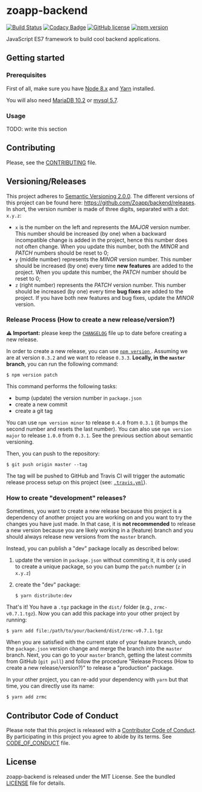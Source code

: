 # zoapp-backend

[![Build
Status](https://travis-ci.org/Zoapp/backend.svg?branch=master)](https://travis-ci.org/Zoapp/backend)
[![Codacy
Badge](https://api.codacy.com/project/badge/Grade/36ba9da6d97e4ed686017dfe024d1714)](https://www.codacy.com/app/mikbry/backend?utm_source=github.com&amp;utm_medium=referral&amp;utm_content=Zoapp/backend&amp;utm_campaign=Badge_Grade)
[![GitHub
license](https://img.shields.io/badge/license-MIT-blue.svg)](https://github.com/zoapp/backend/blob/master/LICENSE)
[![npm
version](https://badge.fury.io/js/zoapp-backend.svg)](https://badge.fury.io/js/zoapp-backend)

JavaScript ES7 framework to build cool backend applications.


## Getting started

### Prerequisites

First of all, make sure you have [Node 8.x](https://nodejs.org/en/download/) and
[Yarn](https://yarnpkg.com/en/docs/install) installed.

You will also need [MariaDB 10.2](https://mariadb.org/) or [mysql 5.7](https://www.mysql.com/).

### Usage

TODO: write this section


## Contributing

Please, see the [CONTRIBUTING](CONTRIBUTING.md) file.


## Versioning/Releases

This project adheres to [Semantic Versioning 2.0.0](http://semver.org/). The
different versions of this project can be found here:
https://github.com/Zoapp/backend/releases. In short, the version number is made
of three digits, separated with a dot: `x.y.z`:

* `x` is the number on the left and represents the _MAJOR_ version number. This
  number should be increased (by one) when a backward incompatible change is
  added in the project, hence this number does not often change. When you update
  this number, both the _MINOR_ and _PATCH_ numbers should be reset to 0;
* `y` (middle number) represents the _MINOR_ version number. This number should
  be increased (by one) every time **new features** are added to the project.
  When you update this number, the _PATCH_ number should be reset to 0;
* `z` (right number) represents the _PATCH_ version number. This number should
  be increased (by one) every time **bug fixes** are added to the project. If
  you have both new features and bug fixes, update the _MINOR_ version.

### Release Process (How to create a new release/version?)

**:warning: Important:** please keep the [`CHANGELOG`](CHANGELOG.md) file up to
date before creating a new release.

In order to create a new release, you can use [`npm version`
](https://docs.npmjs.com/cli/version). Assuming we are at version `0.3.2` and we
want to release `0.3.3`. **Locally, in the `master` branch**, you can run the
following command:

```
$ npm version patch
```

This command performs the following tasks:

- bump (update) the version number in `package.json`
- create a new commit
- create a git tag

You can use `npm version minor` to release `0.4.0` from `0.3.1` (it bumps the
second number and resets the last number). You can also use `npm version major`
to release `1.0.0` from `0.3.1`. See the previous section about semantic
versioning.

Then, you can push to the repository:

```
$ git push origin master --tag
```

The tag will be pushed to GitHub and Travis CI will trigger the automatic
release process setup on this project (see: [`.travis.yml`](.travis.yml)).

### How to create "development" releases?

Sometimes, you want to create a new release because this project is a dependency
of another project you are working on and you want to try the changes you have
just made. In that case, it is **not recommended** to release a new version
because you are likely working in a (feature) branch and you should always
release new versions from the `master` branch.

Instead, you can publish a "dev" package locally as described below:

1. update the version in `package.json` without commiting it, it is only used to
   create a unique package, so you can bump the `patch` number (`z` in `x.y.z`)
2. create the "dev" package:

    ```
    $ yarn distribute:dev
    ```

That's it! You have a `.tgz` package in the `dist/` folder (e.g.,
`zrmc-v0.7.1.tgz`). Now you can add this package into your other project by
running:

```
$ yarn add file:/path/to/your/backend/dist/zrmc-v0.7.1.tgz
```

When you are satisfied with the current state of your feature branch, undo the
`package.json` version change and merge the branch into the `master` branch.
Next, you can go to your `master` branch, getting the latest commits from GitHub
(`git pull`) and follow the procedure "Release Process (How to create a new
release/version?)" to release a "production" package.

In your other project, you can re-add your dependency with `yarn` but that time,
you can directly use its name:

```
$ yarn add zrmc
```


## Contributor Code of Conduct

Please note that this project is released with a [Contributor Code of
Conduct](http://contributor-covenant.org/). By participating in this project you
agree to abide by its terms. See [CODE_OF_CONDUCT](CODE_OF_CONDUCT.md) file.


## License

zoapp-backend is released under the MIT License. See the bundled
[LICENSE](LICENSE) file for details.
